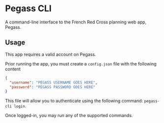 # Pegass CLI

A command-line interface to the French Red Cross planning web app, Pegass.

## Usage 

This app requires a valid account on Pegass.

Prior running the app, you must create a `config.json` file with the following content
```json
{
  "username": "PEGASS USERNAME GOES HERE",
  "password": "PEGASS PASSWORD GOES HERE"
}
```

This file will allow you to authenticate using the following command: `pegass-cli login`.

Once logged-in, you may run any of the supported commands.